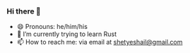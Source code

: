 ### Hi there 👋

- 😄 Pronouns: he/him/his
- 🌱 I’m currently trying to learn Rust
- 📫 How to reach me: via email at shetyeshail@gmail.com
<!--
**shetyeshail/shetyeshail** is a ✨ _special_ ✨ repository because its `README.md` (this file) appears on your GitHub profile.

Here are some ideas to get you started:

- 🔭 I’m currently working on ...
- 🌱 I’m currently learning ...
- 👯 I’m looking to collaborate on ...
- 🤔 I’m looking for help with ...
- 💬 Ask me about ...
- 📫 How to reach me: ...
- 😄 Pronouns: ...
- ⚡ Fun fact: ...
-->

